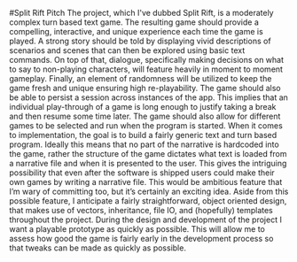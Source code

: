 #Split Rift Pitch
	The project, which I've dubbed Split Rift, is a moderately complex turn based text game. The resulting game should provide a compelling, interactive, and unique experience each time the game is played. A strong story should be told by displaying vivid descriptions of scenarios and scenes that can then be explored using basic text commands. On top of that, dialogue, specifically making decisions on what to say to non-playing characters, will feature heavily in moment to moment gameplay. Finally, an element of randomness will be utilized to keep the game fresh and unique ensuring high re-playability.
	The game should also be able to persist a session across instances of the app. This implies that an individual play-through of a game is long enough to justify taking a break and then resume some time later. The game should also allow for different games to be selected and run when the program is started. 
	When it comes to implementation, the goal is to build a fairly generic text and turn based program. Ideally this means that no part of the narrative is hardcoded into the game, rather the structure of the game dictates what text is loaded from a narrative file and when it is presented to the user. This gives the intriguing possibility that even after the software is shipped users could make their own games by writing a narrative file. This would be ambitious feature that I’m wary of committing too, but it’s certainly an exciting idea. Aside from this possible feature, I anticipate a fairly straightforward, object oriented design, that makes use of vectors, inheritance, file IO, and (hopefully) templates throughout the project.
	During the design and development of the project I want a playable prototype as quickly as possible. This will allow me to assess how good the game is fairly early in the development process so that tweaks can be made as quickly as possible.
